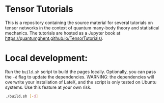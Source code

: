 # Tensor Tutorials

This is a repository containing the source material for several tutorials on tensor networks
in the context of quantum many-body theory and statistical mechanics. The tutorials are
hosted as a Jupyter book at https://quantumghent.github.io/TensorTutorials/.

# Local development:

Run the `build.sh` script to build the pages locally. Optionally, you can pass the `-d` flag
to update the dependencies. WARNING: the dependencies will overwrite your installation of
LateX, and the script is only tested on Ubuntu systems. Use this feature at your own risk.

```bash
./build.sh [-d]
```
